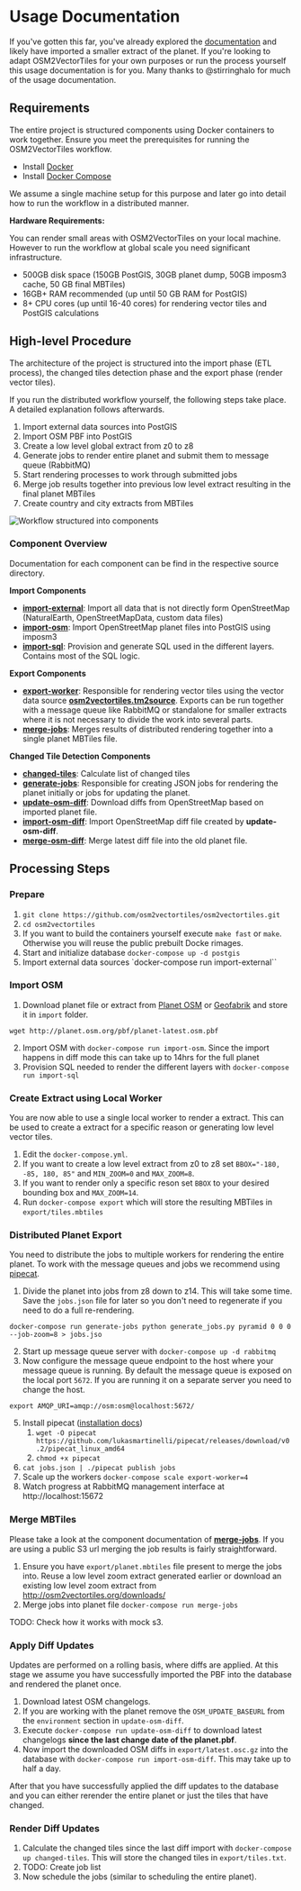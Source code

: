 # Usage Documentation

If you've gotten this far, you've already explored the [documentation](http://osm2vectortiles.org/docs/) and likely have imported
a smaller extract of the planet. If you're looking to adapt OSM2VectorTiles for your own purposes
or run the process yourself this usage documentation is for you. Many thanks to @stirringhalo for much of the usage documentation.

## Requirements

The entire project is structured components using Docker containers
to work together. Ensure you meet the prerequisites for running the
OSM2VectorTiles workflow.

- Install [Docker](https://docs.docker.com/engine/installation/)
- Install [Docker Compose](https://docs.docker.com/compose/install/)

We assume a single machine setup for this purpose and later go into detail
how to run the workflow in a distributed manner.

**Hardware Requirements:**

You can render small areas with OSM2VectorTiles on your local machine.
However to run the workflow at global scale you need significant infrastructure.

- 500GB disk space (150GB PostGIS, 30GB planet dump, 50GB imposm3 cache, 50 GB final MBTiles)
- 16GB+ RAM recommended (up until 50 GB RAM for PostGIS)
- 8+ CPU cores (up until 16-40 cores) for rendering vector tiles and PostGIS calculations

## High-level Procedure

The architecture of the project is structured into the import phase (ETL process),
the changed tiles detection phase and the export phase (render vector tiles).

If you run the distributed workflow yourself, the following steps take place.
A detailed explanation follows afterwards.

1. Import external data sources into PostGIS
2. Import OSM PBF into PostGIS
3. Create a low level global extract from z0 to z8
4. Generate jobs to render entire planet and submit them to message queue (RabbitMQ)
5. Start rendering processes to work through submitted jobs
6. Merge job results together into previous low level extract resulting in the final planet MBTiles
7. Create country and city extracts from MBTiles

![Workflow structured into components](/src/etl_components.png)

### Component Overview

Documentation for each component can be find in the respective source directory.

**Import Components**

- **[import-external](/src/import-external)**: Import all data that is not directly form OpenStreetMap (NaturalEarth, OpenStreetMapData, custom data files)
- **[import-osm](/src/import-osm)**: Import OpenStreetMap planet files into PostGIS using imposm3
- **[import-sql](/src/import-sql)**: Provision and generate SQL used in the different layers. Contains most of the SQL logic.

**Export Components**

- **[export-worker](/src/export-worker)**: Responsible for rendering vector tiles using the vector data source **[osm2vectortiles.tm2source](/osm2vectortiles.tm2source)**. Exports can be run together with a message queue like RabbitMQ or standalone for smaller extracts where it is not necessary to divide the work into several parts.
- **[merge-jobs](/src/merge-jobs)**: Merges results of distributed rendering together into a single planet MBTiles file.

**Changed Tile Detection Components**

- **[changed-tiles](/src/changed-tiles)**: Calculate list of changed tiles
- **[generate-jobs](/src/generate-jobs)**: Responsible for creating JSON jobs for rendering the planet initially or jobs for updating the planet.
- **[update-osm-diff](/src/import-osm)**: Download diffs from OpenStreetMap based on imported planet file.
- **[import-osm-diff](/src/import-osm)**: Import OpenStreetMap diff file created by **update-osm-diff**.
- **[merge-osm-diff](/src/import-osm)**: Merge latest diff file into the old planet file.

## Processing Steps

### Prepare

1. `git clone https://github.com/osm2vectortiles/osm2vectortiles.git`
2. `cd osm2vectortiles`
3. If you want to build the containers yourself execute `make fast` or `make`. Otherwise you will reuse the public prebuilt Docke rimages.
4. Start and initialize database `docker-compose up -d postgis`
5. Import external data sources `docker-compose run import-external``

### Import OSM

1. Download planet file or extract from [Planet OSM](http://planet.osm.org/) or [Geofabrik](https://www.geofabrik.de/data/download.html) and store it in `import` folder.
  ```
  wget http://planet.osm.org/pbf/planet-latest.osm.pbf
  ```
2. Import OSM with `docker-compose run import-osm`. Since the import happens in diff mode this can take up to 14hrs for the full planet
3. Provision SQL needed to render the different layers with `docker-compose run import-sql`

### Create Extract using Local Worker

You are now able to use a single local worker to render a extract. This can be used to create a extract
for a specific reason or generating low level vector tiles.

1. Edit the `docker-compose.yml`.
  1. If you want to create a low level extract from z0 to z8 set  `BBOX="-180, -85, 180, 85"` and `MIN_ZOOM=0` and `MAX_ZOOM=8`.
  2. If you want to render only a specific reson set `BBOX` to your desired bounding box and `MAX_ZOOM=14`.
2. Run `docker-compose export` which will store the resulting MBTiles in `export/tiles.mbtiles`


### Distributed Planet Export

You need to distribute the jobs to multiple workers for rendering the entire planet.
To work with the message queues and jobs we recommend using [pipecat](https://github.com/lukasmartinelli/pipecat).

1. Divide the planet into jobs from z8 down to z14. This will take some time. Save the `jobs.json` file for later so you don't need to regenerate if you need to do a full re-rendering.
  ```
  docker-compose run generate-jobs python generate_jobs.py pyramid 0 0 0 --job-zoom=8 > jobs.jso
  ```
2. Start up message queue server with `docker-compose up -d rabbitmq`
3. Now configure the message queue endpoint to the host where your message queue is running. By default the message queue is exposed on the local port `5672`. If you are running it on a separate server you need to change the host.
  ```
  export AMQP_URI=amqp://osm:osm@localhost:5672/
  ```
5. Install pipecat ([installation docs](https://github.com/lukasmartinelli/pipecat#install))
   1. `wget -O pipecat https://github.com/lukasmartinelli/pipecat/releases/download/v0.2/pipecat_linux_amd64`
   2. `chmod +x pipecat`
6. `cat jobs.json | ./pipecat publish jobs`
7. Scale up the workers `docker-compose scale export-worker=4`
8. Watch progress at RabbitMQ management interface at http://localhost:15672

### Merge MBTiles

Please take a look at the component documentation of **[merge-jobs]((/src/merge-jobs))**.
If you are using a public S3 url merging the job results is fairly straightforward.

1. Ensure you have `export/planet.mbtiles` file present to merge the jobs into. Reuse a low level zoom extract generated earlier or download an existing low level zoom extract from http://osm2vectortiles.org/downloads/
2. Merge jobs into planet file `docker-compose run merge-jobs`

TODO: Check how it works with mock s3.

### Apply Diff Updates

Updates are performed on a rolling basis, where diffs are applied.
At this stage we assume you have successfully imported the PBF into the database
and rendered the planet once.

1. Download latest OSM changelogs.
  1. If you are working with the planet remove the `OSM_UPDATE_BASEURL` from the `environment` section in `update-osm-diff`.
  2. Execute `docker-compose run update-osm-diff` to download latest changelogs **since the last change date of the planet.pbf**.
2. Now import the downloaded OSM diffs in `export/latest.osc.gz` into the database with `docker-compose run import-osm-diff`. This may take up to half a day. 

After that you have successfully applied the diff updates to the database and you can either rerender the entire planet or just the tiles that have changed.


### Render Diff Updates

1. Calculate the changed tiles since the last diff import with `docker-compose up changed-tiles`. This will store the changed tiles in `export/tiles.txt`.
2. TODO: Create job list
3. Now schedule the jobs (similar to scheduling the entire planet).
